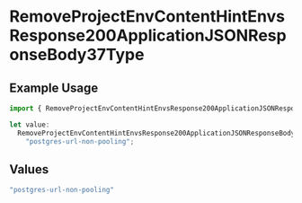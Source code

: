 # RemoveProjectEnvContentHintEnvsResponse200ApplicationJSONResponseBody37Type

## Example Usage

```typescript
import { RemoveProjectEnvContentHintEnvsResponse200ApplicationJSONResponseBody37Type } from "@vercel/sdk/models/operations";

let value:
  RemoveProjectEnvContentHintEnvsResponse200ApplicationJSONResponseBody37Type =
    "postgres-url-non-pooling";
```

## Values

```typescript
"postgres-url-non-pooling"
```